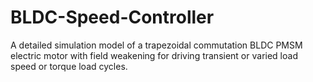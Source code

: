 # BLDC-Speed-Controller
A detailed simulation model of a trapezoidal commutation BLDC PMSM electric motor with field weakening for driving transient or varied load speed or torque load cycles. 
